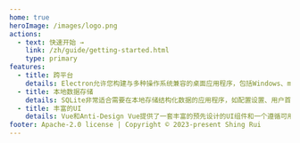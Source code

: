 ```yaml
---
home: true
heroImage: /images/logo.png
actions:
  - text: 快速开始 →
    link: /zh/guide/getting-started.html
    type: primary
features:
  - title: 跨平台
    details: Electron允许您构建与多种操作系统兼容的桌面应用程序，包括Windows、macOS和Linux。
  - title: 本地数据存储
    details: SQLite非常适合需要在本地存储结构化数据的应用程序，如配置设置、用户首选项或小型数据库。它提供了快速高效的数据访问。
  - title: 丰富的UI
    details: Vue和Anti-Design Vue提供了一套丰富的预先设计的UI组件和一个遵循可用性和视觉吸引力最佳实践的设计系统。
footer: Apache-2.0 license | Copyright © 2023-present Shing Rui
---
```

